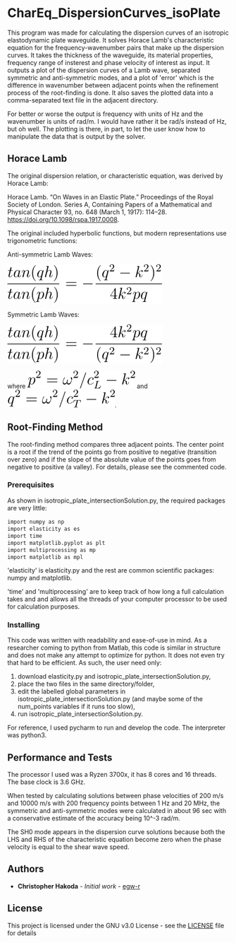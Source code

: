 # CharEq_DispersionCurves_isoPlate

This program was made for calculating the dispersion curves of an isotropic elastodynamic plate waveguide. It solves 
Horace Lamb's characteristic equation for the frequency-wavenumber pairs that make up the dispersion curves. It takes 
the thickness of the waveguide, its material properties, frequency range of insterest and phase velocity of interest as 
input. It outputs a plot of the dispersion curves of a Lamb wave, separated symmetric and anti-symmetric modes, and a 
plot of 'error' which is the difference in wavenumber between adjacent points when the refinement process of the 
root-finding is done. It also saves the plotted data into a comma-separated text file in the adjacent directory. 

For better or worse the output is frequency with units of Hz and the wavenumber is units of rad/m. I would have rather 
it be rad/s instead of Hz, but oh well. The plotting is there, in part, to let the user know how to manipulate the data 
that is output by the solver.

## Horace Lamb
The original dispersion relation, or characteristic equation, was derived by Horace Lamb:

Horace Lamb. “On Waves in an Elastic Plate.” Proceedings of the Royal Society of London. Series A, Containing Papers of a Mathematical and Physical Character 93, no. 648 (March 1, 1917): 114–28. https://doi.org/10.1098/rspa.1917.0008.

The original included hyperbolic functions, but modern representations use trigonometric functions:

Anti-symmetric Lamb Waves:

![images](images/antisym_chareq.svg)

Symmetric Lamb Waves:

![images](images/sym_chareq.svg)

where ![images](images/longWavenumber.svg) and ![images](images/shearWavenumber.svg).

## Root-Finding Method

The root-finding method compares three adjacent points. The center point is a root if the trend of the points go from 
positive to negative (transition over zero) and if the slope of the absolute value of the points goes from negative to 
positive (a valley). For details, please see the commented code.

### Prerequisites

As shown in isotropic_plate_intersectionSolution.py, the required packages are very little: 
```
import numpy as np
import elasticity as es
import time
import matplotlib.pyplot as plt
import multiprocessing as mp
import matplotlib as mpl
```
'elasticity' is elasticity.py and the rest are common scientific packages: numpy and matplotlib.

'time' and 'multiprocessing' are to keep track of how long a full calculation takes and and allows all the 
threads of your computer processor to be used for calculation purposes.

### Installing

This code was written with readability and ease-of-use in mind. As a researcher coming to python from Matlab, this code 
is similar in structure and does not make any attempt to optimize for python. It does not even try that hard to be efficient.
As such, the user need only: 
1. download elasticity.py and isotropic_plate_intersectionSolution.py, 
1. place the two files in the same directory/folder,
1. edit the labelled global parameters in isotropic_plate_intersectionSolution.py (and maybe some of the num_points variables if it runs too slow),
1. run isotropic_plate_intersectionSolution.py.

For reference, I used pycharm to run and develop the code. The interpreter was python3.

## Performance and Tests

The processor I used was a Ryzen 3700x, it has 8 cores and 16 threads. The base clock is 3.6 GHz.

When tested by calculating solutions between phase velocities of 200 m/s and 10000 m/s with 200 frequency points 
between 1 Hz and 20 MHz, the symmetric and anti-symmetric modes were calculated in about 96 sec with a conservative 
estimate of the accuracy being 10^-3 rad/m.

The SH0 mode appears in the dispersion curve solutions because both the LHS and RHS of the characteristic equation become zero when the phase velocity is equal to the shear wave speed.

## Authors

* **Christopher Hakoda** - *Initial work* - [egw-r](https://github.com/egw-r/)

## License

This project is licensed under the GNU v3.0 License - see the [LICENSE](LICENSE) file for details
